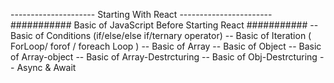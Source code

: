 --------------------- Starting With React -----------------------
########### Basic of JavaScript Before Starting React ###########
-- Basic of Conditions (if/else/else if/ternary operator)
-- Basic of Iteration ( ForLoop/ forof / foreach Loop )
-- Basic of Array
-- Basic of Object
-- Basic of Array-object
-- Basic of Array-Destrcturing
-- Basic of Obj-Destrcturing
-- Async & Await